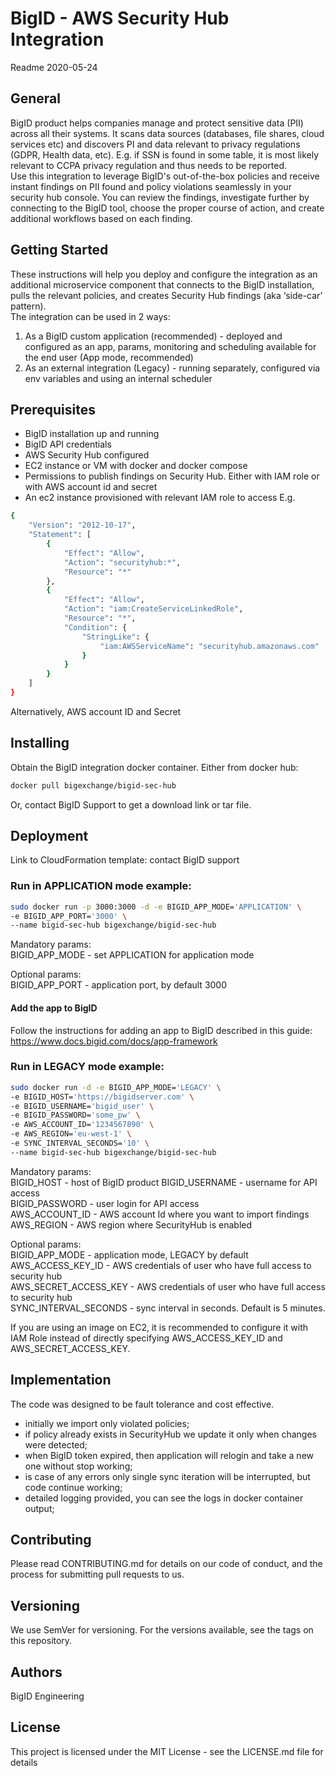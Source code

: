# BigID - AWS Security Hub Integration
Readme 2020-05-24

## General 
BigID product helps companies manage and protect sensitive data (PII) across all their systems. It scans data sources (databases, file shares, cloud services etc) and discovers PI and data relevant to privacy regulations (GDPR, Health data, etc). E.g. if SSN is found in some table, it is most likely relevant to CCPA privacy regulation and thus needs to be reported.  
Use this integration to leverage BigID's out-of-the-box policies and receive instant findings on PII found and policy violations seamlessly in your security hub console. You can review the findings, investigate further by connecting to the BigID tool, choose the proper course of action, and create additional workflows based on each finding.

## Getting Started
These instructions will help you deploy and configure the integration as an additional microservice component that connects to the BigID installation, pulls the relevant policies, and creates Security Hub findings (aka ‘side-car’ pattern).  
The integration can be used in 2 ways:  
1. As a BigID custom application (recommended) - deployed and configured as an app, params, monitoring and scheduling available for the end user (App mode, recommended)
2. As an external integration (Legacy) - running separately, configured via env variables and using an internal scheduler


## Prerequisites
* BigID installation up and running
* BigID API credentials
* AWS Security Hub configured
* EC2 instance or VM with docker and docker compose
* Permissions to publish findings on Security Hub. Either with IAM role or with AWS account id and secret
* An ec2 instance provisioned with relevant IAM role to access 
E.g.

```bash
{
    "Version": "2012-10-17",
    "Statement": [
        {
            "Effect": "Allow",
            "Action": "securityhub:*",
            "Resource": "*"
        },
        {
            "Effect": "Allow",
            "Action": "iam:CreateServiceLinkedRole",
            "Resource": "*",
            "Condition": {
                "StringLike": {
                    "iam:AWSServiceName": "securityhub.amazonaws.com"
                }
            }
        }
    ]
}
```
Alternatively, AWS account ID and Secret

## Installing

Obtain the BigID integration docker container.
Either from docker hub: 
```bash
docker pull bigexchange/bigid-sec-hub
```
Or, contact BigID Support to get a download link or tar file.


## Deployment
Link to CloudFormation template: contact BigID support
    
### Run in APPLICATION mode example:
```bash
sudo docker run -p 3000:3000 -d -e BIGID_APP_MODE='APPLICATION' \
-e BIGID_APP_PORT='3000' \
--name bigid-sec-hub bigexchange/bigid-sec-hub
```
Mandatory params:  
BIGID_APP_MODE - set APPLICATION for application mode  

Optional params:  
BIGID_APP_PORT - application port, by default 3000   

#### Add the app to BigID
Follow the instructions for adding an app to BigID described in this guide:
https://www.docs.bigid.com/docs/app-framework

### Run in LEGACY mode example:
```bash
sudo docker run -d -e BIGID_APP_MODE='LEGACY' \
-e BIGID_HOST='https://bigidserver.com' \
-e BIGID_USERNAME='bigid_user' \
-e BIGID_PASSWORD='some_pw' \
-e AWS_ACCOUNT_ID='1234567890' \
-e AWS_REGION='eu-west-1' \
-e SYNC_INTERVAL_SECONDS='10' \
--name bigid-sec-hub bigexchange/bigid-sec-hub
```

Mandatory params:  
BIGID_HOST - host of BigID product
BIGID_USERNAME - username for API access  
BIGID_PASSWORD - user login for API access  
AWS_ACCOUNT_ID - AWS account Id where you want to import findings  
AWS_REGION - AWS region where SecurityHub is enabled

Optional params:  
BIGID_APP_MODE - application mode, LEGACY by default  
AWS_ACCESS_KEY_ID - AWS credentials of user who have full access to security hub  
AWS_SECRET_ACCESS_KEY - AWS credentials of user who have full access to security hub  
SYNC_INTERVAL_SECONDS - sync interval in seconds. Default is 5 minutes.  

If you are using an image on EC2, it is recommended to configure it with IAM Role instead of directly specifying AWS_ACCESS_KEY_ID and AWS_SECRET_ACCESS_KEY.


## Implementation

The code was designed to be fault tolerance and cost effective.
- initially we import only violated policies;
- if policy already exists in SecurityHub we update it only when changes were detected;
- when BigID token expired, then application will relogin and take a new one without stop working;
- is case of any errors only single sync iteration will be interrupted, but code continue working;
- detailed logging provided, you can see the logs in docker container output;

## Contributing
Please read CONTRIBUTING.md for details on our code of conduct, and the process for submitting pull requests to us.
## Versioning
We use SemVer for versioning. For the versions available, see the tags on this repository.
## Authors
BigID Engineering
## License
This project is licensed under the MIT License - see the LICENSE.md file for details


